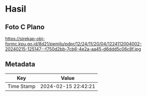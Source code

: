 # Hasil

## Foto C Plano

https://sirekap-obj-formc.kpu.go.id/8d21/pemilu/pdpr/12/24/11/20/04/1224112004002-20240215-125147--f750d2bb-7cb6-4e2a-aa45-d6ddd5c06c8f.jpg


## Metadata

| Key        | Value               |
| ---------- | ------------------- |
| Time Stamp | 2024-02-15 22:42:21 |



